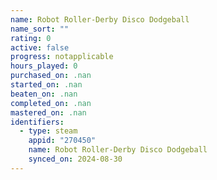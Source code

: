 ```yaml
---
name: Robot Roller-Derby Disco Dodgeball
name_sort: ""
rating: 0
active: false
progress: notapplicable
hours_played: 0
purchased_on: .nan
started_on: .nan
beaten_on: .nan
completed_on: .nan
mastered_on: .nan
identifiers:
  - type: steam
    appid: "270450"
    name: Robot Roller-Derby Disco Dodgeball
    synced_on: 2024-08-30
---
```

